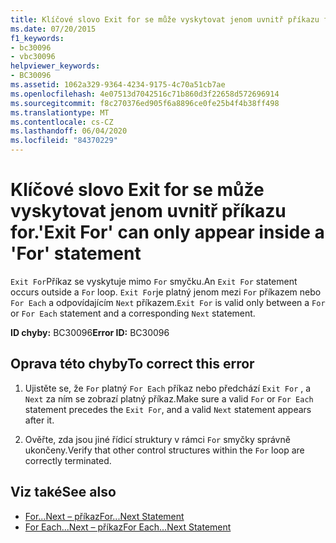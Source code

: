 ```yaml
---
title: Klíčové slovo Exit for se může vyskytovat jenom uvnitř příkazu for.
ms.date: 07/20/2015
f1_keywords:
- bc30096
- vbc30096
helpviewer_keywords:
- BC30096
ms.assetid: 1062a329-9364-4234-9175-4c70a51cb7ae
ms.openlocfilehash: 4e07513d7042516c71b860d3f22658d572696914
ms.sourcegitcommit: f8c270376ed905f6a8896ce0fe25b4f4b38ff498
ms.translationtype: MT
ms.contentlocale: cs-CZ
ms.lasthandoff: 06/04/2020
ms.locfileid: "84370229"
---
```

# <a name="exit-for-can-only-appear-inside-a-for-statement"></a><span data-ttu-id="cf494-102">Klíčové slovo Exit for se může vyskytovat jenom uvnitř příkazu for.</span><span class="sxs-lookup"><span data-stu-id="cf494-102">'Exit For' can only appear inside a 'For' statement</span></span>
<span data-ttu-id="cf494-103">`Exit For`Příkaz se vyskytuje mimo `For` smyčku.</span><span class="sxs-lookup"><span data-stu-id="cf494-103">An `Exit For` statement occurs outside a `For` loop.</span></span> <span data-ttu-id="cf494-104">`Exit For`je platný jenom mezi `For` příkazem nebo `For Each` a odpovídajícím `Next` příkazem.</span><span class="sxs-lookup"><span data-stu-id="cf494-104">`Exit For` is valid only between a `For` or `For Each` statement and a corresponding `Next` statement.</span></span>  
  
 <span data-ttu-id="cf494-105">**ID chyby:** BC30096</span><span class="sxs-lookup"><span data-stu-id="cf494-105">**Error ID:** BC30096</span></span>  
  
## <a name="to-correct-this-error"></a><span data-ttu-id="cf494-106">Oprava této chyby</span><span class="sxs-lookup"><span data-stu-id="cf494-106">To correct this error</span></span>  
  
1. <span data-ttu-id="cf494-107">Ujistěte se, že `For` platný `For Each` příkaz nebo předchází `Exit For` , a `Next` za ním se zobrazí platný příkaz.</span><span class="sxs-lookup"><span data-stu-id="cf494-107">Make sure a valid `For` or `For Each` statement precedes the `Exit For`, and a valid `Next` statement appears after it.</span></span>  
  
2. <span data-ttu-id="cf494-108">Ověřte, zda jsou jiné řídicí struktury v rámci `For` smyčky správně ukončeny.</span><span class="sxs-lookup"><span data-stu-id="cf494-108">Verify that other control structures within the `For` loop are correctly terminated.</span></span>  
  
## <a name="see-also"></a><span data-ttu-id="cf494-109">Viz také</span><span class="sxs-lookup"><span data-stu-id="cf494-109">See also</span></span>

- [<span data-ttu-id="cf494-110">For...Next – příkaz</span><span class="sxs-lookup"><span data-stu-id="cf494-110">For...Next Statement</span></span>](../language-reference/statements/for-next-statement.md)
- [<span data-ttu-id="cf494-111">For Each...Next – příkaz</span><span class="sxs-lookup"><span data-stu-id="cf494-111">For Each...Next Statement</span></span>](../language-reference/statements/for-each-next-statement.md)
